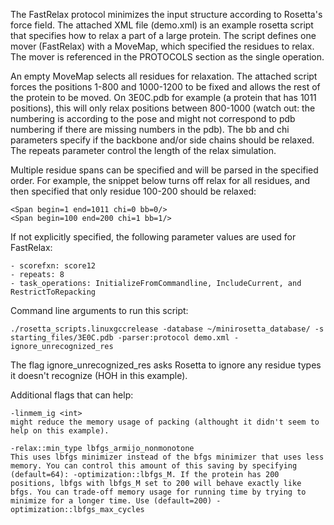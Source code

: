 The FastRelax protocol minimizes the input structure according to Rosetta's force field.
The attached XML file (demo.xml) is an example rosetta script that specifies how to relax a part of a large protein.
The script defines one mover (FastRelax) with a MoveMap, which specified the residues to relax.
The mover is referenced in the PROTOCOLS section as the single operation.

An empty MoveMap selects all residues for relaxation.
The attached script forces the positions 1-800 and 1000-1200 to be fixed and allows the rest of the protein to be moved.
On 3E0C.pdb for example (a protein that has 1011 positions), this will only relax positions between 800-1000 (watch out: the numbering is according to the pose and might not correspond to pdb numbering if there are missing numbers in the pdb).
The bb and chi parameters specify if the backbone and/or side chains should be relaxed.
The repeats parameter control the length of the relax simulation.

Multiple residue spans can be specified and will be parsed in the specified order.
For example, the snippet below turns off relax for all residues, and then specified that only residue 100-200 should be relaxed:

	<Span begin=1 end=1011 chi=0 bb=0/>
	<Span begin=100 end=200 chi=1 bb=1/>

If not explicitly specified, the following parameter values are used for FastRelax:

	- scorefxn: score12
	- repeats: 8
	- task_operations: InitializeFromCommandline, IncludeCurrent, and RestrictToRepacking


Command line arguments to run this script:

	./rosetta_scripts.linuxgccrelease -database ~/minirosetta_database/ -s starting_files/3E0C.pdb -parser:protocol demo.xml -ignore_unrecognized_res

The flag ignore_unrecognized_res asks Rosetta to ignore any residue types it doesn't recognize (HOH in this example).


Additional flags that can help:

	-linmem_ig <int>
	might reduce the memory usage of packing (althought it didn't seem to help on this example). 

	-relax::min_type lbfgs_armijo_nonmonotone
	This uses lbfgs minimizer instead of the bfgs minimizer that uses less memory. You can control this amount of this saving by specifying (default=64): -optimization::lbfgs_M. If the protein has 200 positions, lbfgs with lbfgs_M set to 200 will behave exactly like bfgs. You can trade-off memory usage for running time by trying to minimize for a longer time. Use (default=200) -optimization::lbfgs_max_cycles


